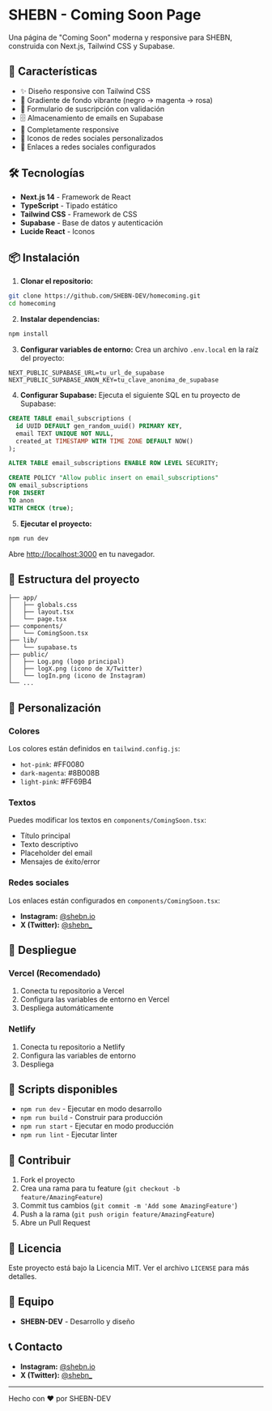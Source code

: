 # SHEBN - Coming Soon Page

Una página de "Coming Soon" moderna y responsive para SHEBN, construida con Next.js, Tailwind CSS y Supabase.

## 🚀 Características

- ✨ Diseño responsive con Tailwind CSS
- 🎨 Gradiente de fondo vibrante (negro → magenta → rosa)
- 📧 Formulario de suscripción con validación
- 🗄️ Almacenamiento de emails en Supabase
- 📱 Completamente responsive
- 🎯 Iconos de redes sociales personalizados
- 🔗 Enlaces a redes sociales configurados

## 🛠️ Tecnologías

- **Next.js 14** - Framework de React
- **TypeScript** - Tipado estático
- **Tailwind CSS** - Framework de CSS
- **Supabase** - Base de datos y autenticación
- **Lucide React** - Iconos

## 📦 Instalación

1. **Clonar el repositorio:**
```bash
git clone https://github.com/SHEBN-DEV/homecoming.git
cd homecoming
```

2. **Instalar dependencias:**
```bash
npm install
```

3. **Configurar variables de entorno:**
Crea un archivo `.env.local` en la raíz del proyecto:
```env
NEXT_PUBLIC_SUPABASE_URL=tu_url_de_supabase
NEXT_PUBLIC_SUPABASE_ANON_KEY=tu_clave_anonima_de_supabase
```

4. **Configurar Supabase:**
Ejecuta el siguiente SQL en tu proyecto de Supabase:
```sql
CREATE TABLE email_subscriptions (
  id UUID DEFAULT gen_random_uuid() PRIMARY KEY,
  email TEXT UNIQUE NOT NULL,
  created_at TIMESTAMP WITH TIME ZONE DEFAULT NOW()
);

ALTER TABLE email_subscriptions ENABLE ROW LEVEL SECURITY;

CREATE POLICY "Allow public insert on email_subscriptions" 
ON email_subscriptions 
FOR INSERT 
TO anon 
WITH CHECK (true);
```

5. **Ejecutar el proyecto:**
```bash
npm run dev
```

Abre [http://localhost:3000](http://localhost:3000) en tu navegador.

## 📁 Estructura del proyecto

```
├── app/
│   ├── globals.css
│   ├── layout.tsx
│   └── page.tsx
├── components/
│   └── ComingSoon.tsx
├── lib/
│   └── supabase.ts
├── public/
│   ├── Log.png (logo principal)
│   ├── logX.png (icono de X/Twitter)
│   └── logIn.png (icono de Instagram)
└── ...
```

## 🎨 Personalización

### Colores
Los colores están definidos en `tailwind.config.js`:
- `hot-pink`: #FF0080
- `dark-magenta`: #8B008B  
- `light-pink`: #FF69B4

### Textos
Puedes modificar los textos en `components/ComingSoon.tsx`:
- Título principal
- Texto descriptivo
- Placeholder del email
- Mensajes de éxito/error

### Redes sociales
Los enlaces están configurados en `components/ComingSoon.tsx`:
- **Instagram:** [@shebn.io](https://www.instagram.com/shebn.io)
- **X (Twitter):** [@shebn_](https://x.com/shebn_)

## 🚀 Despliegue

### Vercel (Recomendado)
1. Conecta tu repositorio a Vercel
2. Configura las variables de entorno en Vercel
3. Despliega automáticamente

### Netlify
1. Conecta tu repositorio a Netlify
2. Configura las variables de entorno
3. Despliega

## 📝 Scripts disponibles

- `npm run dev` - Ejecutar en modo desarrollo
- `npm run build` - Construir para producción
- `npm run start` - Ejecutar en modo producción
- `npm run lint` - Ejecutar linter

## 🤝 Contribuir

1. Fork el proyecto
2. Crea una rama para tu feature (`git checkout -b feature/AmazingFeature`)
3. Commit tus cambios (`git commit -m 'Add some AmazingFeature'`)
4. Push a la rama (`git push origin feature/AmazingFeature`)
5. Abre un Pull Request

## 📄 Licencia

Este proyecto está bajo la Licencia MIT. Ver el archivo `LICENSE` para más detalles.

## 👥 Equipo

- **SHEBN-DEV** - Desarrollo y diseño

## 📞 Contacto

- **Instagram:** [@shebn.io](https://www.instagram.com/shebn.io)
- **X (Twitter):** [@shebn_](https://x.com/shebn_)

---

Hecho con ❤️ por SHEBN-DEV
